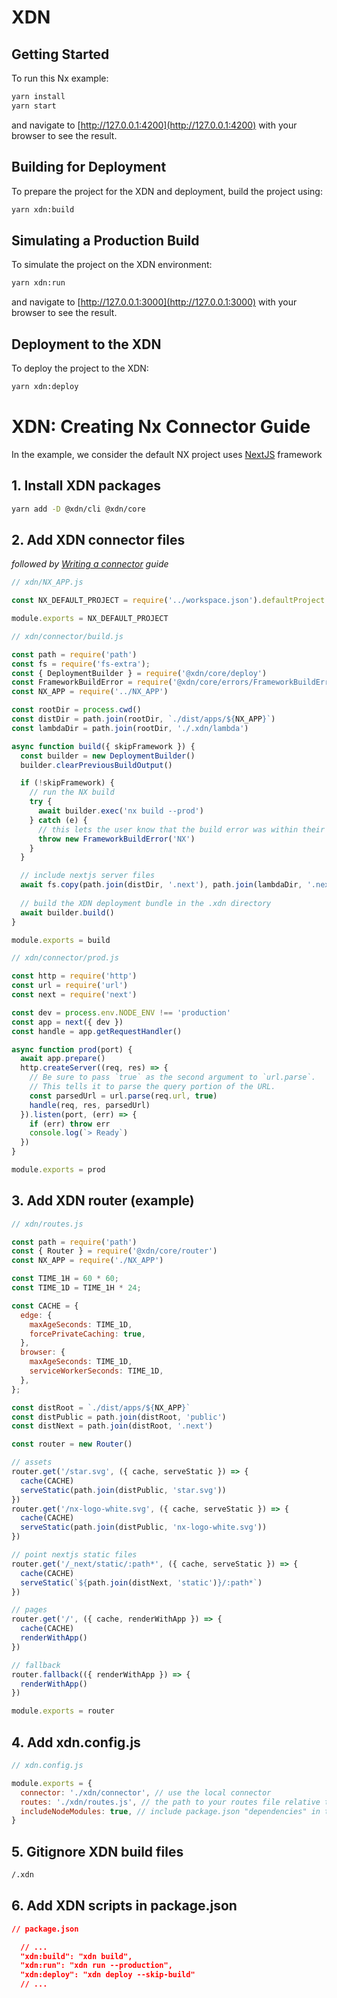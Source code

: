 # XDN

## Getting Started

To run this Nx example:

```sh
yarn install
yarn start
```

and navigate to [http://127.0.0.1:4200](http://127.0.0.1:4200) with your browser to see the result.

## Building for Deployment

To prepare the project for the XDN and deployment, build the project using:

```sh
yarn xdn:build
```

## Simulating a Production Build

To simulate the project on the XDN environment:

```sh
yarn xdn:run
```

and navigate to [http://127.0.0.1:3000](http://127.0.0.1:3000) with your browser to see the result.

## Deployment to the XDN

To deploy the project to the XDN:

```sh
yarn xdn:deploy
```

# XDN: Creating Nx Connector Guide

In the example, we consider the default NX project uses [NextJS](https://nextjs.org/) framework

## 1. Install XDN packages

```sh
yarn add -D @xdn/cli @xdn/core
```

## 2. Add XDN connector files

<em>followed by [Writing a connector](https://developer.moovweb.com/guides/connectors) guide</em>

```js
// xdn/NX_APP.js

const NX_DEFAULT_PROJECT = require('../workspace.json').defaultProject

module.exports = NX_DEFAULT_PROJECT

```

```js
// xdn/connector/build.js

const path = require('path')
const fs = require('fs-extra');
const { DeploymentBuilder } = require('@xdn/core/deploy')
const FrameworkBuildError = require('@xdn/core/errors/FrameworkBuildError')
const NX_APP = require('../NX_APP')

const rootDir = process.cwd()
const distDir = path.join(rootDir, `./dist/apps/${NX_APP}`)
const lambdaDir = path.join(rootDir, './.xdn/lambda')

async function build({ skipFramework }) {
  const builder = new DeploymentBuilder()
  builder.clearPreviousBuildOutput()

  if (!skipFramework) {
    // run the NX build
    try {
      await builder.exec('nx build --prod')
    } catch (e) {
      // this lets the user know that the build error was within their application code, not their XDN router or configuration.
      throw new FrameworkBuildError('NX')
    }
  }

  // include nextjs server files
  await fs.copy(path.join(distDir, '.next'), path.join(lambdaDir, '.next'))
  
  // build the XDN deployment bundle in the .xdn directory
  await builder.build()
}

module.exports = build

```

```js
// xdn/connector/prod.js

const http = require('http')
const url = require('url')
const next = require('next')

const dev = process.env.NODE_ENV !== 'production'
const app = next({ dev })
const handle = app.getRequestHandler()

async function prod(port) {
  await app.prepare()
  http.createServer((req, res) => {
    // Be sure to pass `true` as the second argument to `url.parse`.
    // This tells it to parse the query portion of the URL.
    const parsedUrl = url.parse(req.url, true)
    handle(req, res, parsedUrl)
  }).listen(port, (err) => {
    if (err) throw err
    console.log(`> Ready`)
  })
}

module.exports = prod

```

## 3. Add XDN router (example)

```js
// xdn/routes.js

const path = require('path')
const { Router } = require('@xdn/core/router')
const NX_APP = require('./NX_APP')

const TIME_1H = 60 * 60;
const TIME_1D = TIME_1H * 24;

const CACHE = {
  edge: {
    maxAgeSeconds: TIME_1D,
    forcePrivateCaching: true,
  },
  browser: {
    maxAgeSeconds: TIME_1D,
    serviceWorkerSeconds: TIME_1D,
  },
};

const distRoot = `./dist/apps/${NX_APP}`
const distPublic = path.join(distRoot, 'public')
const distNext = path.join(distRoot, '.next')

const router = new Router()

// assets
router.get('/star.svg', ({ cache, serveStatic }) => {
  cache(CACHE)
  serveStatic(path.join(distPublic, 'star.svg'))
})
router.get('/nx-logo-white.svg', ({ cache, serveStatic }) => {
  cache(CACHE)
  serveStatic(path.join(distPublic, 'nx-logo-white.svg'))
})

// point nextjs static files
router.get('/_next/static/:path*', ({ cache, serveStatic }) => {
  cache(CACHE)
  serveStatic(`${path.join(distNext, 'static')}/:path*`)
})

// pages
router.get('/', ({ cache, renderWithApp }) => {
  cache(CACHE)
  renderWithApp()
})

// fallback
router.fallback(({ renderWithApp }) => {
  renderWithApp()
})

module.exports = router
```

## 4. Add xdn.config.js

```js
// xdn.config.js

module.exports = {
  connector: './xdn/connector', // use the local connector
  routes: './xdn/routes.js', // the path to your routes file relative to the root of your app
  includeNodeModules: true, // include package.json "dependencies" in the build to be able to run the lambda app on cloud
}
```

## 5. Gitignore XDN build files

```bash
/.xdn
```

## 6. Add XDN scripts in package.json

```json
// package.json

  // ...
  "xdn:build": "xdn build",
  "xdn:run": "xdn run --production",
  "xdn:deploy": "xdn deploy --skip-build"
  // ...
```
